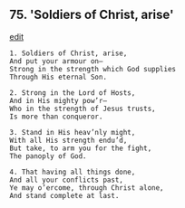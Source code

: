
## 75.  'Soldiers of Christ, arise'
[edit](https://docs.google.com/document/d/13wFG96pzt7KdZucmluoXoc6HABVjDBqp/edit?mode=html)



    1. Soldiers of Christ, arise,
    And put your armour on—
    Strong in the strength which God supplies 
    Through His eternal Son.

    2. Strong in the Lord of Hosts,
    And in His mighty pow’r—
    Who in the strength of Jesus trusts,
    Is more than conqueror.

    3. Stand in His heav’nly might,
    With all His strength endu’d,
    But take, to arm you for the fight,
    The panoply of God.

    4. That having all things done,
    And all your conflicts past,
    Ye may o’ercome, through Christ alone, 
    And stand complete at last.
